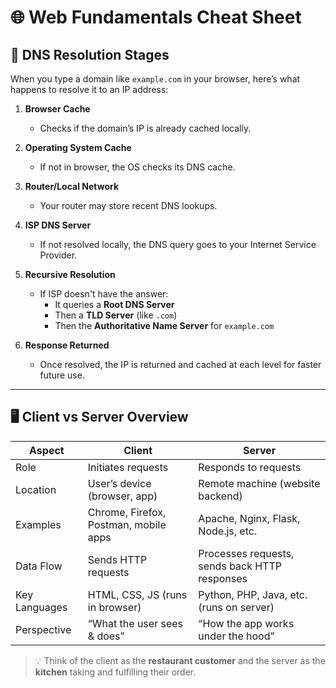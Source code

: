 # 🌐 Web Fundamentals Cheat Sheet

## 🧭 DNS Resolution Stages

When you type a domain like `example.com` in your browser, here’s what happens to resolve it to an IP address:

1. **Browser Cache**

   - Checks if the domain’s IP is already cached locally.

2. **Operating System Cache**

   - If not in browser, the OS checks its DNS cache.

3. **Router/Local Network**

   - Your router may store recent DNS lookups.

4. **ISP DNS Server**

   - If not resolved locally, the DNS query goes to your Internet Service Provider.

5. **Recursive Resolution**

   - If ISP doesn't have the answer:
     - It queries a **Root DNS Server**
     - Then a **TLD Server** (like `.com`)
     - Then the **Authoritative Name Server** for `example.com`

6. **Response Returned**
   - Once resolved, the IP is returned and cached at each level for faster future use.

---

## 🖥️ Client vs Server Overview

| Aspect        | **Client**                            | **Server**                                    |
| ------------- | ------------------------------------- | --------------------------------------------- |
| Role          | Initiates requests                    | Responds to requests                          |
| Location      | User’s device (browser, app)          | Remote machine (website backend)              |
| Examples      | Chrome, Firefox, Postman, mobile apps | Apache, Nginx, Flask, Node.js, etc.           |
| Data Flow     | Sends HTTP requests                   | Processes requests, sends back HTTP responses |
| Key Languages | HTML, CSS, JS (runs in browser)       | Python, PHP, Java, etc. (runs on server)      |
| Perspective   | “What the user sees & does”           | “How the app works under the hood”            |

> 💡 Think of the client as the **restaurant customer** and the server as the **kitchen** taking and fulfilling their order.
